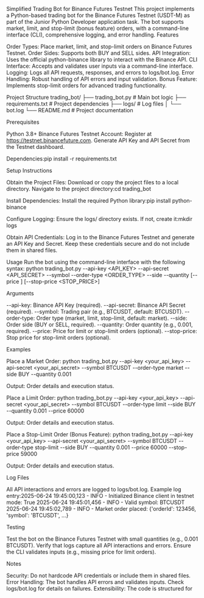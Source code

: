 Simplified Trading Bot for Binance Futures Testnet
This project implements a Python-based trading bot for the Binance Futures Testnet (USDT-M) as part of the Junior Python Developer application task. The bot supports market, limit, and stop-limit (bonus feature) orders, with a command-line interface (CLI), comprehensive logging, and error handling.
Features

Order Types: Place market, limit, and stop-limit orders on Binance Futures Testnet.
Order Sides: Supports both BUY and SELL sides.
API Integration: Uses the official python-binance library to interact with the Binance API.
CLI Interface: Accepts and validates user inputs via a command-line interface.
Logging: Logs all API requests, responses, and errors to logs/bot.log.
Error Handling: Robust handling of API errors and input validation.
Bonus Feature: Implements stop-limit orders for advanced trading functionality.

Project Structure
trading_bot/
├── trading_bot.py       # Main bot logic
├── requirements.txt     # Project dependencies
├── logs/               # Log files
│   └── bot.log
└── README.md           # Project documentation

Prerequisites

Python 3.8+
Binance Futures Testnet Account:
Register at https://testnet.binancefuture.com.
Generate API Key and API Secret from the Testnet dashboard.


Dependencies:pip install -r requirements.txt



Setup Instructions

Obtain the Project Files:
Download or copy the project files to a local directory.
Navigate to the project directory:cd trading_bot




Install Dependencies:
Install the required Python library:pip install python-binance




Configure Logging:
Ensure the logs/ directory exists. If not, create it:mkdir logs




Obtain API Credentials:
Log in to the Binance Futures Testnet and generate an API Key and Secret.
Keep these credentials secure and do not include them in shared files.



Usage
Run the bot using the command-line interface with the following syntax:
python trading_bot.py --api-key <API_KEY> --api-secret <API_SECRET> --symbol <SYMBOL> --order-type <ORDER_TYPE> --side <SIDE> --quantity <QUANTITY> [--price <PRICE>] [--stop-price <STOP_PRICE>]

Arguments

--api-key: Binance API Key (required).
--api-secret: Binance API Secret (required).
--symbol: Trading pair (e.g., BTCUSDT, default: BTCUSDT).
--order-type: Order type (market, limit, stop-limit, default: market).
--side: Order side (BUY or SELL, required).
--quantity: Order quantity (e.g., 0.001, required).
--price: Price for limit or stop-limit orders (optional).
--stop-price: Stop price for stop-limit orders (optional).

Examples

Place a Market Order:
python trading_bot.py --api-key <your_api_key> --api-secret <your_api_secret> --symbol BTCUSDT --order-type market --side BUY --quantity 0.001

Output: Order details and execution status.

Place a Limit Order:
python trading_bot.py --api-key <your_api_key> --api-secret <your_api_secret> --symbol BTCUSDT --order-type limit --side BUY --quantity 0.001 --price 60000

Output: Order details and execution status.

Place a Stop-Limit Order (Bonus Feature):
python trading_bot.py --api-key <your_api_key> --api-secret <your_api_secret> --symbol BTCUSDT --order-type stop-limit --side BUY --quantity 0.001 --price 60000 --stop-price 59000

Output: Order details and execution status.


Log Files

All API interactions and errors are logged to logs/bot.log.
Example log entry:2025-06-24 19:45:00,123 - INFO - Initialized Binance client in testnet mode: True
2025-06-24 19:45:01,456 - INFO - Valid symbol: BTCUSDT
2025-06-24 19:45:02,789 - INFO - Market order placed: {'orderId': 123456, 'symbol': 'BTCUSDT', ...}



Testing

Test the bot on the Binance Futures Testnet with small quantities (e.g., 0.001 BTCUSDT).
Verify that logs capture all API interactions and errors.
Ensure the CLI validates inputs (e.g., missing price for limit orders).

Notes

Security: Do not hardcode API credentials or include them in shared files.
Error Handling: The bot handles API errors and validates inputs. Check logs/bot.log for details on failures.
Extensibility: The code is structured for
